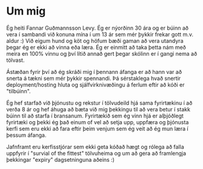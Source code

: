 # Um mig
Ég heiti Fannar Guðmannsson Levy. Ég er nýorðinn 30 ára og er búinn að vera í sambandi við konuna mína í um 13 ár sem mér
þykkir frekar gott m.v. aldur :) Við eigum hund og köt og höfum bæði gaman að vera utandyra þegar ég er ekki að vinna eða læra.
Ég er einmitt að taka þetta nám með meira en 100% vinnu og því lítið annað gert þegar skólinn er í gangi nema að tölvast.

Ástæðan fyrir því að ég skráði mig í þennann áfanga er að hann var að snerta á tækni sem mér þykkir spennandi.
Þá sérstaklega hvað snertir deployment/hosting hluta og sjálfvirknivæðingu á ferlum eftir að kóði er "tilbúinn".

Ég hef starfað við þjónustu og rekstur í tölvudeild hjá sama fyrirtækinu í að verða 8 ár og hef áhuga að bæta við mig
þekkingu til að vera betur í stakk búinn til að starfa í bransanum. Fyrirtækið sem ég vinn hjá er alþjóðlegt
fyrirtæki og þekki ég það einum of vel að setja upp, uppfæra og þjónusta kerfi sem eru ekki að fara eftir þeim venjum sem
ég veit að ég mun læra í þessum áfanga.

Jafnframt eru kerfisstjórar sem ekki geta kóðað hægt og rólega að falla uppfyrir í "survial of the fittest" tölvuheima og
um að gera að framlengja þekkingar "expiry" dagsetninguna aðeins :)
